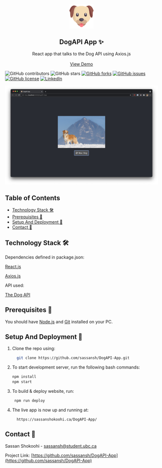 <!-- PROJECT LOGO -->
<br />
<p align="center">
 <a href="https://github.com/sassansh/DogAPI-App">
    <img src="/public/redditlogo.png" alt="Logo" width="80" height="80">
  </a>
  <h2 align="center">DogAPI App ✨</h2>

  <p align="center">
    React app that talks to the Dog API using Axios.js
    <br />
    <br />
    <a href="https://sassanshokoohi.ca/DogAPI-App/">View Demo</a>
  </p>
</p>

![GitHub contributors](https://img.shields.io/github/contributors/sassansh/DogAPI-App?color=ffcc66&style=for-the-badge)
![GitHub stars](https://img.shields.io/github/stars/sassansh/DogAPI-App?color=ffcc66&style=for-the-badge)
[![GitHub forks](https://img.shields.io/github/forks/sassansh/DogAPI-App?style=for-the-badge)](https://github.com/sassansh/DogAPI-App/network)
[![GitHub issues](https://img.shields.io/github/issues/sassansh/DogAPI-App?color=ffcc66&style=for-the-badge)](https://github.com/sassansh/DogAPI-App/issues)
[![GitHub license](https://img.shields.io/github/license/sassansh/DogAPI-App?style=for-the-badge)](https://github.com/sassansh/DogAPI-App/blob/main/LICENSE)
[![LinkedIn][linkedin-shield]][linkedin-url]

[![Site preview](/public/reddit-preview.png)](https://sassanshokoohi.ca/DogAPI-App/)

## Table of Contents

- [Technology Stack 🛠️](#technology-stack-)
- [Prerequisites 🍪](#prerequisites-)
- [Setup And Deployment 🔧](#setup-and-deployment-)
- [Contact 📧](#contact-)

## Technology Stack 🛠️

Dependencies defined in package.json:

[React.js](https://reactjs.org/)

[Axios.js](https://axios-http.com/)

API used:

[The Dog API](https://thedogapi.com/)

## Prerequisites 🍪

You should have [Node.js](https://nodejs.org/en/) and [Git](https://git-scm.com/) installed on your PC.

## Setup And Deployment 🔧

1. Clone the repo using:

   ```bash
     git clone https://github.com/sassansh/DogAPI-App.git
   ```

2. To start development server, run the following bash commands:

   ```bash
   npm install
   npm start
   ```

3. To build & deploy website, run:

   ```bash
    npm run deploy
   ```

4. The live app is now up and running at:

   ```https
     https://sassanshokoohi.ca/DogAPI-App/
   ```

## Contact 📧

Sassan Shokoohi - sassansh@student.ubc.ca

Project Link: [https://github.com/sassansh/DogAPI-App](https://github.com/sassansh/DogAPI-App)

[linkedin-shield]: https://img.shields.io/badge/-LinkedIn-black.svg?style=for-the-badge&logo=linkedin&colorB=555
[linkedin-url]: https://www.linkedin.com/in/sassanshokoohi/
